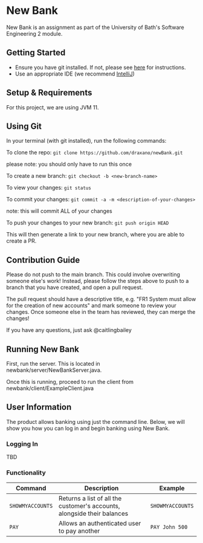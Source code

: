 # New Bank
New Bank is an assignment as part of the University of Bath's Software Engineering 2 module. 

## Getting Started

- Ensure you have git installed. If not, please see [here](https://git-scm.com/book/en/v2/Getting-Started-Installing-Git) for instructions.
- Use an appropriate IDE (we recommend [IntelliJ](https://www.jetbrains.com/idea/))

## Setup & Requirements

For this project, we are using JVM 11. 

## Using Git

In your terminal (with git installed), run the following commands:

To clone the repo:
`git clone https://github.com/draxano/newBank.git`

please note: you should only have to run this once

To create a new branch:
`git checkout -b <new-branch-name>`

To view your changes:
`git status`

To commit your changes:
`git commit -a -m <description-of-your-changes>`

note: this will commit ALL of your changes

To push your changes to your new branch:
`git push origin HEAD`

This will then generate a link to your new branch, where you are able to create a PR.

## Contribution Guide
Please do not push to the main branch. This could involve overwriting someone else's work! Instead, please follow the steps above to push to a branch that you have created, and open a pull request. 

The pull request should have a descriptive title, e.g. "FR1 System must allow for the creation of new accounts" and mark someone to review your changes. 
Once someone else in the team has reviewed, they can merge the changes!

If you have any questions, just ask @caitlingbailey

## Running New Bank

First, run the server. This is located in newbank/server/NewBankServer.java.

Once this is running, proceed to run the client from newbank/client/ExampleClient.java

## User Information

The product allows banking using just the command line. Below, we will show you how you can log in and begin banking using New Bank. 

### Logging In
TBD

### Functionality

| Command | Description | Example |
|----------|----------|----------|
| `SHOWMYACCOUNTS`  | Returns a list of all the customer's accounts, alongside their balances  | `SHOWMYACCOUNTS`  |
| `PAY`  | Allows an authenticated user to pay another  | `PAY John 500`  |
